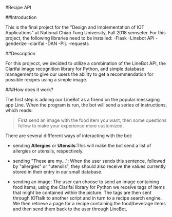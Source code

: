 #Recipe API


##Introduction

This is the final project for the "Design and Implementation of IOT Applications" at 
National Chiao Tung University, Fall 2018 semseter.
For this project, the following libraries need to be installed:
-Flask
-Linebot API
-genderize
-clarifai
-DAN
-PIL
-requests

##Description

For this projecct, we decided to utilize a combination of the LineBot API, the Clarifai image
recognition library for Python, and simple database management to give our users the ability 
to get a recommendation for possible recipes using a simple image.

###How does it work?

The first step is adding our LineBot as a friend on the popular messaging app Line. When the program is run,
the bot will send a series of instructions, which reads:

> First send an image with the food item you want, then some questions follow to make your experience more
> customized.

There are several diffferent ways of interacting with the bot:

* sending **Allergies** or **Utensils**:This will make the bot send a list of allergies or utensils,
respectively.

* sending "These are my...": When the user sends this sentence, followed by "allergies" or "utensils", they
should also receive the values currently stored in their entry in our small database. 

* sending an image: The user can choose to send an image containing food items; using the Clarifai
library for Python we receive tags of items that might be contained within the picture. The tags are
then sent through IOTtalk to another script  and in turn to a recipe search engine. We then retrieve 
a page for a recipe containing the food/beverage items and then send them back to the user through 
LineBot.   
